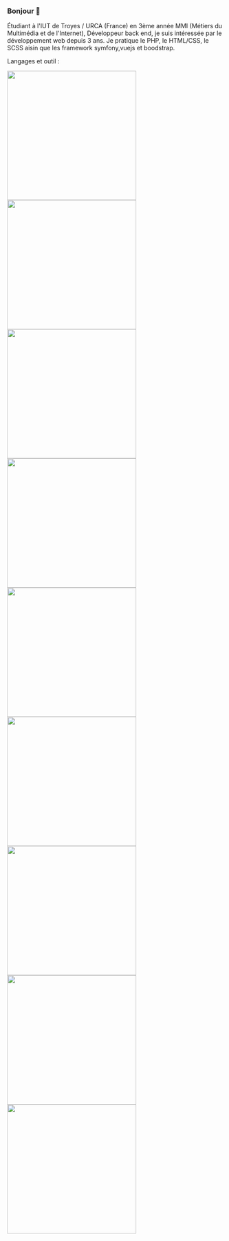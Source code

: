 ### Bonjour 👋

Étudiant à l'IUT de Troyes / URCA (France) en 3ème année MMI (Métiers du Multimédia et de l'Internet), Développeur back end, je suis intéressée par le développement web depuis 3 ans. Je pratique le PHP, le HTML/CSS, le SCSS aisin que les framework symfony,vuejs et boodstrap. 

Langages et outil :

<img src="https://user-images.githubusercontent.com/126667847/228551943-309297fe-080b-4e7c-abb0-d45b96e46c09.png" width="300" height="300">
<img src="https://user-images.githubusercontent.com/126667847/228552183-a7485726-38dc-4c0a-a050-7046d2dfc2e9.png" width="300" height="300">
<img src="https://user-images.githubusercontent.com/126667847/228552279-35336a12-0f11-464d-8715-f54ebc3ae5f7.png" width="300" height="300">
<img src="https://user-images.githubusercontent.com/126667847/228552411-78a2ba32-3c9a-4a21-8f77-e438fd48b873.png" width="300" height="300">
<img src="https://user-images.githubusercontent.com/126667847/228554157-e6267ffc-67cf-48a6-8f24-c0ae59aff5bd.png" width="300" height="300">
<img src="https://user-images.githubusercontent.com/126667847/228767817-22e1fd0c-5eac-473b-b7f7-62b9d20c34ca.png" width="300" height="300">
<img src="https://github.com/TayeYanis/TayeYanis/assets/126667847/2f04c702-2083-4774-a8cc-5c5fdbe697d8" width="300" height="300">
<img src="https://github.com/TayeYanis/TayeYanis/assets/126667847/277dcdc9-85bf-4ac0-a451-3dc3895f1e8f" width="300" height="300">
<img src="https://github.com/user-attachments/assets/92543545-9354-47a6-954e-9b78508bbf39" width="300" height="300">




<!--
**TayeYanis/TayeYanis** is a ✨ _special_ ✨ repository because its `README.md` (this file) appears on your GitHub profile.

Here are some ideas to get you started:

- 🔭 I’m currently working on ...
- 🌱 I’m currently learning ...
- 👯 I’m looking to collaborate on ...
- 🤔 I’m looking for help with ...
- 💬 Ask me about ...
- 📫 How to reach me: ...
- 😄 Pronouns: ...
- ⚡ Fun fact: ...
-->
